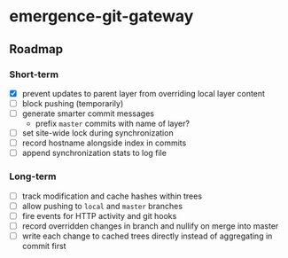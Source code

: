 # emergence-git-gateway

## Roadmap

### Short-term

- [X] prevent updates to parent layer from overriding local layer content
- [ ] block pushing (temporarily)
- [ ] generate smarter commit messages
  - prefix `master` commits with name of layer?
- [ ] set site-wide lock during synchronization
- [ ] record hostname alongside index in commits
- [ ] append synchronization stats to log file

### Long-term

- [ ] track modification and cache hashes within trees
- [ ] allow pushing to `local` and `master` branches
- [ ] fire events for HTTP activity and git hooks
- [ ] record overridden changes in branch and nullify on merge into master
- [ ] write each change to cached trees directly instead of aggregating in commit first